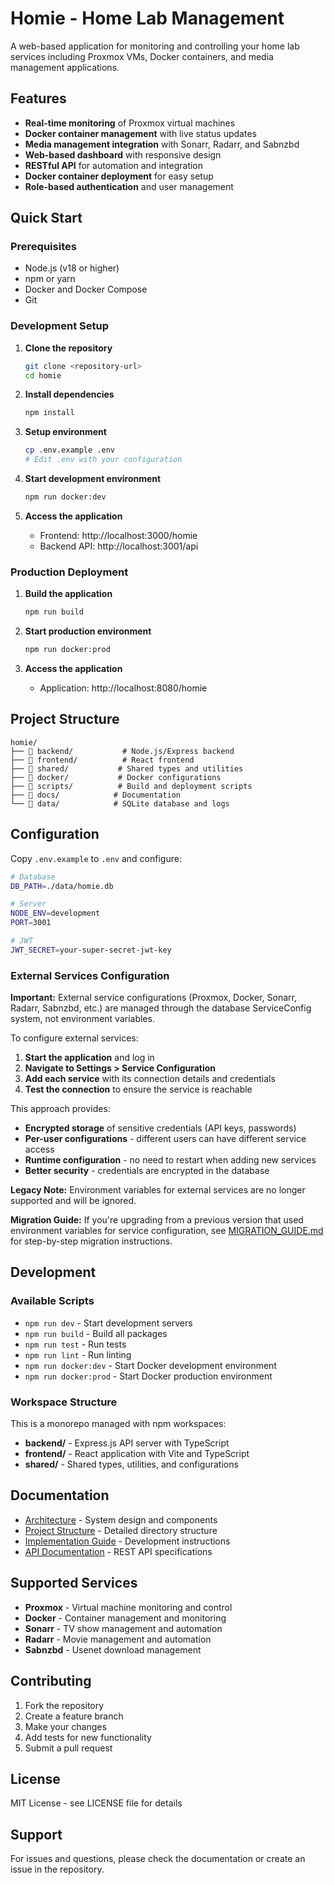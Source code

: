 # Homie - Home Lab Management

A web-based application for monitoring and controlling your home lab services including Proxmox VMs, Docker containers, and media management applications.

## Features

- **Real-time monitoring** of Proxmox virtual machines
- **Docker container management** with live status updates
- **Media management integration** with Sonarr, Radarr, and Sabnzbd
- **Web-based dashboard** with responsive design
- **RESTful API** for automation and integration
- **Docker container deployment** for easy setup
- **Role-based authentication** and user management

## Quick Start

### Prerequisites

- Node.js (v18 or higher)
- npm or yarn
- Docker and Docker Compose
- Git

### Development Setup

1. **Clone the repository**
   ```bash
   git clone <repository-url>
   cd homie
   ```

2. **Install dependencies**
   ```bash
   npm install
   ```

3. **Setup environment**
   ```bash
   cp .env.example .env
   # Edit .env with your configuration
   ```

4. **Start development environment**
   ```bash
   npm run docker:dev
   ```

5. **Access the application**
   - Frontend: http://localhost:3000/homie
   - Backend API: http://localhost:3001/api

### Production Deployment

1. **Build the application**
   ```bash
   npm run build
   ```

2. **Start production environment**
   ```bash
   npm run docker:prod
   ```

3. **Access the application**
   - Application: http://localhost:8080/homie

## Project Structure

```
homie/
├── 📁 backend/           # Node.js/Express backend
├── 📁 frontend/          # React frontend
├── 📁 shared/           # Shared types and utilities
├── 📁 docker/           # Docker configurations
├── 📁 scripts/          # Build and deployment scripts
├── 📁 docs/            # Documentation
└── 📁 data/            # SQLite database and logs
```

## Configuration

Copy `.env.example` to `.env` and configure:

```bash
# Database
DB_PATH=./data/homie.db

# Server
NODE_ENV=development
PORT=3001

# JWT
JWT_SECRET=your-super-secret-jwt-key
```

### External Services Configuration

**Important:** External service configurations (Proxmox, Docker, Sonarr, Radarr, Sabnzbd, etc.) are managed through the database ServiceConfig system, not environment variables.

To configure external services:

1. **Start the application** and log in
2. **Navigate to Settings > Service Configuration**
3. **Add each service** with its connection details and credentials
4. **Test the connection** to ensure the service is reachable

This approach provides:
- **Encrypted storage** of sensitive credentials (API keys, passwords)
- **Per-user configurations** - different users can have different service access
- **Runtime configuration** - no need to restart when adding new services
- **Better security** - credentials are encrypted in the database

**Legacy Note:** Environment variables for external services are no longer supported and will be ignored.

**Migration Guide:** If you're upgrading from a previous version that used environment variables for service configuration, see [MIGRATION_GUIDE.md](docs/MIGRATION_GUIDE.md) for step-by-step migration instructions.

## Development

### Available Scripts

- `npm run dev` - Start development servers
- `npm run build` - Build all packages
- `npm run test` - Run tests
- `npm run lint` - Run linting
- `npm run docker:dev` - Start Docker development environment
- `npm run docker:prod` - Start Docker production environment

### Workspace Structure

This is a monorepo managed with npm workspaces:

- **backend/** - Express.js API server with TypeScript
- **frontend/** - React application with Vite and TypeScript
- **shared/** - Shared types, utilities, and configurations

## Documentation

- [Architecture](docs/ARCHITECTURE.md) - System design and components
- [Project Structure](docs/PROJECT_STRUCTURE.md) - Detailed directory structure
- [Implementation Guide](docs/IMPLEMENTATION_GUIDE.md) - Development instructions
- [API Documentation](docs/API.md) - REST API specifications

## Supported Services

- **Proxmox** - Virtual machine monitoring and control
- **Docker** - Container management and monitoring
- **Sonarr** - TV show management and automation
- **Radarr** - Movie management and automation
- **Sabnzbd** - Usenet download management

## Contributing

1. Fork the repository
2. Create a feature branch
3. Make your changes
4. Add tests for new functionality
5. Submit a pull request

## License

MIT License - see LICENSE file for details

## Support

For issues and questions, please check the documentation or create an issue in the repository.